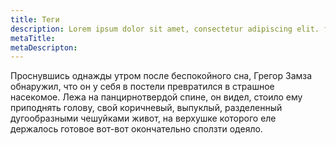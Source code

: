```yaml
---
title: Теги
description: Lorem ipsum dolor sit amet, consectetur adipiscing elit. телом
metaTitle:
metaDescripton: 
---
```

Проснувшись однажды утром после беспокойного сна, Грегор Замза обнаружил, что он у себя в постели превратился в страшное насекомое. Лежа на панцирнотвердой спине, он видел, стоило ему приподнять голову, свой коричневый, выпуклый, разделенный дугообразными чешуйками живот, на верхушке которого еле держалось готовое вот-вот окончательно сползти одеяло.
